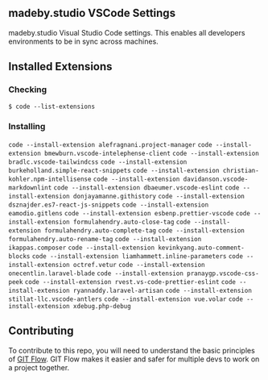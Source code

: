 ## madeby.studio VSCode Settings

madeby.studio Visual Studio Code settings. This enables all developers environments to be in sync across machines.

## Installed Extensions

### Checking

`$ code --list-extensions`

### Installing

`code --install-extension alefragnani.project-manager`
`code --install-extension bmewburn.vscode-intelephense-client`
`code --install-extension bradlc.vscode-tailwindcss`
`code --install-extension burkeholland.simple-react-snippets`
`code --install-extension christian-kohler.npm-intellisense`
`code --install-extension davidanson.vscode-markdownlint`
`code --install-extension dbaeumer.vscode-eslint`
`code --install-extension donjayamanne.githistory`
`code --install-extension dsznajder.es7-react-js-snippets`
`code --install-extension eamodio.gitlens`
`code --install-extension esbenp.prettier-vscode`
`code --install-extension formulahendry.auto-close-tag`
`code --install-extension formulahendry.auto-complete-tag`
`code --install-extension formulahendry.auto-rename-tag`
`code --install-extension ikappas.composer`
`code --install-extension kevinkyang.auto-comment-blocks`
`code --install-extension liamhammett.inline-parameters`
`code --install-extension octref.vetur`
`code --install-extension onecentlin.laravel-blade`
`code --install-extension pranaygp.vscode-css-peek`
`code --install-extension rvest.vs-code-prettier-eslint`
`code --install-extension ryannaddy.laravel-artisan`
`code --install-extension stillat-llc.vscode-antlers`
`code --install-extension vue.volar`
`code --install-extension xdebug.php-debug`

## Contributing

To contribute to this repo, you will need to understand the basic principles of [GIT Flow](https://www.atlassian.com/git/tutorials/comparing-workflows/gitflow-workflow#:~:text=What%20is%20Gitflow%3F,branches%20and%20multiple%20primary%20branches.&text=Under%20this%20model%2C%20developers%20create,until%20the%20feature%20is%20complete.). GIT Flow makes it easier and safer for multiple devs to work on a project together.
